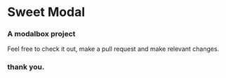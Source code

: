 # Sweet Modal
### A modalbox project

Feel free to check it out, make a pull request and make relevant changes.
### thank you.